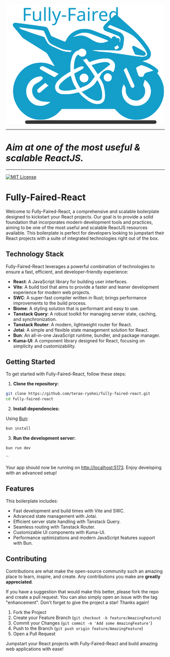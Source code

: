 <div align="center">
    <img src="./src/assets/logo2.svg" width="500" height="auto" alt="Hono"/>
</div>

---

# *Aim at one of the most useful &amp; scalable ReactJS.*

---
[![MIT License](https://img.shields.io/github/license/alan2207/bulletproof-react)](https://github.com/alan2207/bulletproof-react/blob/master/LICENCE)

# Fully-Faired-React

Welcome to Fully-Faired-React, a comprehensive and scalable boilerplate designed to kickstart your React projects. Our goal is to provide a solid foundation that incorporates modern development tools and practices, aiming to be one of the most useful and scalable ReactJS resources available. This boilerplate is perfect for developers looking to jumpstart their React projects with a suite of integrated technologies right out of the box.

## Technology Stack

Fully-Faired-React leverages a powerful combination of technologies to ensure a fast, efficient, and developer-friendly experience:

- **React**: A JavaScript library for building user interfaces.
- **Vite**: A build tool that aims to provide a faster and leaner development experience for modern web projects.
- **SWC**: A super-fast compiler written in Rust; brings performance improvements to the build process.
- **Biome**: A styling solution that is performant and easy to use.
- **Tanstack Query**: A robust toolkit for managing server state, caching, and synchronization.
- **Tanstack Router**: A modern, lightweight router for React.
- **Jotai**: A simple and flexible state management solution for React.
- **Bun**: An all-in-one JavaScript runtime, bundler, and package manager.
- **Kuma-UI**: A component library designed for React, focusing on simplicity and customizability.

## Getting Started

To get started with Fully-Faired-React, follow these steps:

1. **Clone the repository:**

```bash
git clone https://github.com/terao-ryohei/fully-faired-react.git
cd fully-faired-react
```

2. **Install dependencies:**

Using [Bun](https://bun.sh/):

```bash
bun install
```

3. **Run the development server:**

```bash
bun run dev
```

``

Your app should now be running on [http://localhost:5173](http://localhost:5173). Enjoy developing with an advanced setup!

## Features

This boilerplate includes:

- Fast development and build times with Vite and SWC.
- Advanced state management with Jotai.
- Efficient server state handling with Tanstack Query.
- Seamless routing with Tanstack Router.
- Customizable UI components with Kuma-UI.
- Performance optimizations and modern JavaScript features support with Bun.

## Contributing

Contributions are what make the open-source community such an amazing place to learn, inspire, and create. Any contributions you make are **greatly appreciated**.

If you have a suggestion that would make this better, please fork the repo and create a pull request. You can also simply open an issue with the tag "enhancement". Don't forget to give the project a star! Thanks again!

1. Fork the Project
2. Create your Feature Branch (`git checkout -b feature/AmazingFeature`)
3. Commit your Changes (`git commit -m 'Add some AmazingFeature'`)
4. Push to the Branch (`git push origin feature/AmazingFeature`)
5. Open a Pull Request

Jumpstart your React projects with Fully-Faired-React and build amazing web applications with ease!
